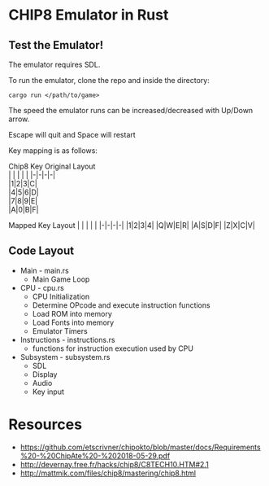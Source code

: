 # CHIP8 Emulator in Rust

## Test the Emulator!

The emulator requires SDL.



To run the emulator, clone the repo and inside the directory:
```
cargo run </path/to/game>
```

The speed the emulator runs can be increased/decreased with Up/Down arrow.

Escape will quit and Space will restart

Key mapping is as follows:

Chip8 Key Original Layout      
| | | | |
|-|-|-|-|    
|1|2|3|C|       
|4|5|6|D|       
|7|8|9|E|       
|A|0|B|F|             
                      
Mapped Key Layout
| | | | |
|-|-|-|-|
|1|2|3|4|
|Q|W|E|R|
|A|S|D|F|
|Z|X|C|V|              
                      
                      
                      



## Code Layout
- Main - main.rs
  - Main Game Loop
- CPU - cpu.rs
  - CPU Initialization
  - Determine OPcode and execute instruction functions
  - Load ROM into memory
  - Load Fonts into memory
  - Emulator Timers
- Instructions - instructions.rs
  - functions for instruction execution used by CPU
- Subsystem - subsystem.rs
  - SDL
  - Display
  - Audio
  - Key input






# Resources
- https://github.com/etscrivner/chipokto/blob/master/docs/Requirements%20-%20ChipAte%20-%202018-05-29.pdf
- http://devernay.free.fr/hacks/chip8/C8TECH10.HTM#2.1
- http://mattmik.com/files/chip8/mastering/chip8.html